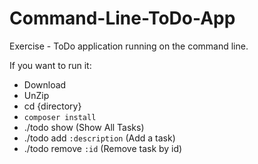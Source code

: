 # Command-Line-ToDo-App
Exercise - ToDo application running on the command line.

If you want to run it:

- Download
- UnZip
- cd {directory}
- `composer install`
- ./todo show (Show All Tasks)
- ./todo add `:description` (Add a task)
- ./todo remove `:id` (Remove task by id)
